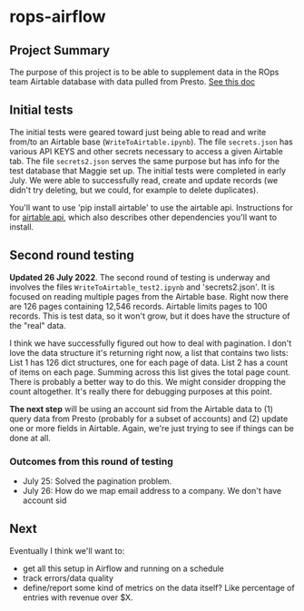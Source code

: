 # rops-airflow

## Project Summary
The purpose of this project is to be able to supplement data in the ROps team Airtable database with data pulled from Presto.  [See this doc](https://docs.google.com/document/d/15Jp_FYyiAMoQO8iGlfNYmN0ZJDALifXhpNdnGTTFJzA/edit?usp=sharing)

## Initial tests
The initial tests were geared toward just being able to read and write from/to an Airtable base (`WriteToAirtable.ipynb`).  The file `secrets.json` has various API KEYS and other secrets necessary to access a given Airtable tab.  The file `secrets2.json` serves the same purpose but has info for the test database that Maggie set up.  The initial tests were completed in early July.  We were able to successfully read, create and update records (we didn't try deleting, but we could, for example to delete duplicates).

You'll want to use 'pip install airtable' to use the airtable api.  Instructions for for [airtable api](https://pypi.org/project/airtable/), which also describes other dependencies you'll want to install.

## Second round testing
**Updated 26 July 2022**.  The second round of testing is underway and involves the files `WriteToAirtable_test2.ipynb` and 'secrets2.json'.  It is focused on reading multiple pages from the Airtable base.  Right now there are 126 pages containing 12,546 records.  Airtable limits pages to 100 records.  This is test data, so it won't grow, but it does have the structure of the "real" data.  

I think we have successfully figured out how to deal with pagination.  I don't love the data structure it's returning right now, a list that contains two lists: List 1 has 126 dict structures, one for each page of data.  List 2 has a count of items on each page.  Summing across this list gives the total page count.  There is probably a better way to do this.  We might consider dropping the count altogether.  It's really there for debugging purposes at this point.

**The next step** will be using an account sid from the Airtable data to (1) query data from Presto (probably for a subset of accounts) and (2) update one or more fields in Airtable.  Again, we're just trying to see if things can be done at all. 

### Outcomes from this round of testing 

- July 25: Solved the pagination problem.
- July 26: How do we map email address to a company.  We don't have account sid

## Next
Eventually I think we'll want to: 
- get all this setup in Airflow and running on a schedule
- track errors/data quality
- define/report some kind of metrics on the data itself?  Like percentage of entries with revenue over $X.



